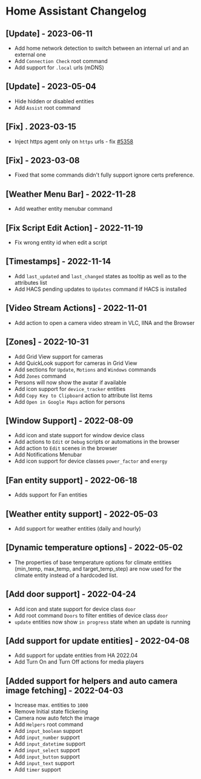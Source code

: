 # Home Assistant Changelog

## [Update] - 2023-06-11

- Add home network detection to switch between an internal url and an external one
- Add `Connection Check` root command
- Add support for `.local` urls (mDNS)

## [Update] - 2023-05-04

- Hide hidden or disabled entities
- Add `Assist` root command

## [Fix] . 2023-03-15

- Inject https agent only on `https` urls - fix [#5358](https://github.com/raycast/extensions/issues/5358)

## [Fix] - 2023-03-08

- Fixed that some commands didn't fully support ignore certs preference.

## [Weather Menu Bar] - 2022-11-28
- Add weather entity menubar command

## [Fix Script Edit Action] - 2022-11-19
- Fix wrong entity id when edit a script

## [Timestamps] - 2022-11-14
- Add `last_updated` and `last_changed` states as tooltip as well as to the attributes list
- Add HACS pending updates to `Updates` command if HACS is installed

## [Video Stream Actions] - 2022-11-01
- Add action to open a camera video stream in VLC, IINA and the Browser

## [Zones] - 2022-10-31
- Add Grid View support for cameras
- Add QuickLook support for cameras in Grid View
- Add sections for `Update`, `Motions` and `Windows` commands
- Add `Zones` command
- Persons will now show the avatar if available
- Add icon support for `device_tracker` entities
- Add `Copy Key to Clipboard` action to attribute list items
- Add `Open in Google Maps` action for persons

## [Window Support] - 2022-08-09
- Add icon and state support for window device class
- Add actions to `Edit` or `Debug` scripts or automations in the browser
- Add action to `Edit` scenes in the browser
- Add Notifications Menubar
- Add icon support for device classes `power_factor` and `energy`

## [Fan entity support] - 2022-06-18
- Adds support for Fan entities

## [Weather entity support] - 2022-05-03
- Add support for weather entities (daily and hourly)

## [Dynamic temperature options] - 2022-05-02
- The properties of base temperature options for climate entities (min_temp, max_temp, and target_temp_step) are now used for the climate entity instead of a hardcoded list.

## [Add door support] - 2022-04-24
- Add icon and state support for device class `door`
- Add root command `Doors` to filter entities of device class `door`
- `update` entities now show `in progress` state when an update is running

## [Add support for update entities] - 2022-04-08
- Add support for update entities from HA 2022.04
- Add Turn On and Turn Off actions for media players

## [Added support for helpers and auto camera image fetching] - 2022-04-03
- Increase max. entities to `1000`
- Remove Initial state flickering
- Camera now auto fetch the image
- Add `Helpers` root command
- Add `input_boolean` support
- Add `input_number` support
- Add `input_datetime` support
- Add `input_select` support
- Add `input_button` support
- Add `input_text` support
- Add `timer` support
